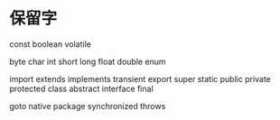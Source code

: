 # 保留字

const
boolean
volatile

byte
char
int
short
long
float
double
enum

import
extends
implements
transient
export
super
static
public
private
protected
class
abstract
interface
final

goto
native
package
synchronized
throws

